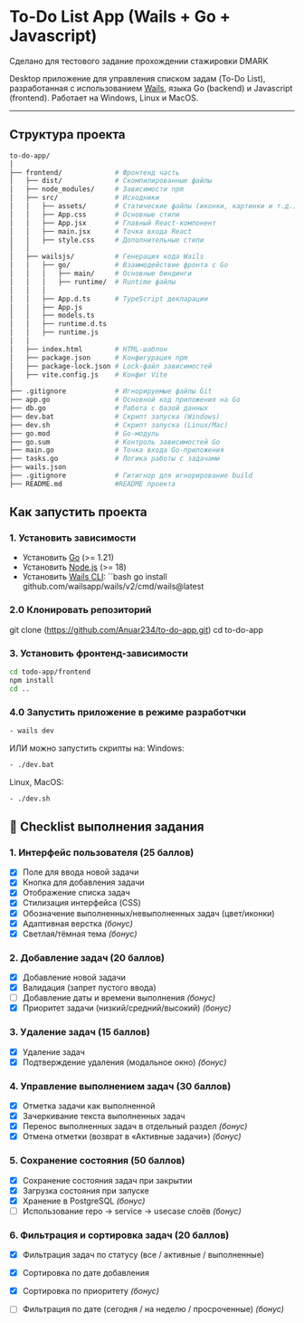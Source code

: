 # To-Do List App (Wails + Go + Javascript)
Сделано для тестового задание прохождении стажировки DMARK

Desktop приложение для управления списком задам (To-Do List), разработанная с использованием [Wails](https://wails.io/), языка Go (backend) и Javascript (frontend).
Работает на Windows, Linux и MacOS.

---

## Структура проекта
``` bash
to-do-app/
│
├── frontend/             # Фронтенд часть
│   ├── dist/             # Скомпилированные файлы
│   ├── node_modules/     # Зависимости npm
│   ├── src/              # Исходники
│   │   ├── assets/       # Статические файлы (иконки, картинки и т.д.)
│   │   ├── App.css       # Основные стили
│   │   ├── App.jsx       # Главный React-компонент
│   │   ├── main.jsx      # Точка входа React
│   │   ├── style.css     # Дополнительные стили
│   │
│   ├── wailsjs/          # Генерация кода Wails
│   │   ├── go/           # Взаимодействие фронта с Go
│   │   │   ├── main/     # Основные биндинги
│   │   │   ├── runtime/  # Runtime файлы
│   │   │
│   │   ├── App.d.ts      # TypeScript декларации
│   │   ├── App.js
│   │   ├── models.ts
│   │   ├── runtime.d.ts
│   │   ├── runtime.js
│   │
│   ├── index.html        # HTML-шаблон
│   ├── package.json      # Конфигурация npm
│   ├── package-lock.json # Lock-файл зависимостей
│   ├── vite.config.js    # Конфиг Vite
│
├── .gitignore            # Игнорируемые файлы Git
├── app.go                # Основной код приложения на Go
├── db.go                 # Работа с базой данных
├── dev.bat               # Скрипт запуска (Windows)
├── dev.sh                # Скрипт запуска (Linux/Mac)
├── go.mod                # Go-модуль
├── go.sum                # Контроль зависимостей Go
├── main.go               # Точка входа Go-приложения
├── tasks.go              # Логика работы с задачами
├── wails.json
├── .gitignore            # Гитигнор для игнорирование build
├── README.md             #README проекта
```

## Как запустить проекта

### 1. Установить зависимости
- Установить [Go](https://go.dev/) (>= 1.21)  
- Установить [Node.js](https://nodejs.org/) (>= 18)  
- Установить [Wails CLI](https://wails.io/docs/gettingstarted/installation):
 ``bash
 go install github.com/wailsapp/wails/v2/cmd/wails@latest

### 2.0 Клонировать репозиторий
git clone (https://github.com/Anuar234/to-do-app.git)
cd to-do-app

### 3. Установить фронтенд-зависимости
```bash
cd todo-app/frontend
npm install
cd ..
```

### 4.0 Запустить приложение в режиме разработчки
```bash
- wails dev

```

ИЛИ можно запустить скрипты на:
Windows: 
```bash
- ./dev.bat
```
Linux, MacOS: 
```bash
- ./dev.sh
```


## 📌 Checklist выполнения задания

### 1. Интерфейс пользователя (25 баллов)
- [x] Поле для ввода новой задачи  
- [x] Кнопка для добавления задачи  
- [x] Отображение списка задач  
- [x] Стилизация интерфейса (CSS)  
- [x] Обозначение выполненных/невыполненных задач (цвет/иконки)  
- [x] Адаптивная верстка *(бонус)*  
- [x] Светлая/тёмная тема *(бонус)*  

### 2. Добавление задач (20 баллов)
- [x] Добавление новой задачи  
- [x] Валидация (запрет пустого ввода)  
- [ ] Добавление даты и времени выполнения *(бонус)*  
- [x] Приоритет задачи (низкий/средний/высокий) *(бонус)*  

### 3. Удаление задач (15 баллов)
- [x] Удаление задач  
- [x] Подтверждение удаления (модальное окно) *(бонус)*  

### 4. Управление выполнением задач (30 баллов)
- [x] Отметка задачи как выполненной  
- [x] Зачеркивание текста выполненных задач  
- [x] Перенос выполненных задач в отдельный раздел *(бонус)*  
- [x] Отмена отметки (возврат в «Активные задачи») *(бонус)*  

### 5. Сохранение состояния (50 баллов)
- [x] Сохранение состояния задач при закрытии  
- [x] Загрузка состояния при запуске  
- [x] Хранение в PostgreSQL *(бонус)*  
- [ ] Использование repo → service → usecase слоёв *(бонус)*  

### 6. Фильтрация и сортировка задач (20 баллов)
- [x] Фильтрация задач по статусу (все / активные / выполненные)  
- [x] Сортировка по дате добавления  
- [x] Сортировка по приоритету *(бонус)*  
- [ ] Фильтрация по дате (сегодня / на неделю / просроченные) *(бонус)*  

